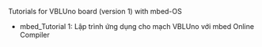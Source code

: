 Tutorials for VBLUno board (version 1) with mbed-OS

+ mbed_Tutorial 1: Lập trình ứng dụng cho mạch VBLUno với mbed Online Compiler
